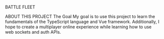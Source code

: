 BATTLE FLEET

ABOUT THIS PROJECT
The Goal
My goal is to use this project to learn the fundamentals of the TypeScript language and Vue framework.
Additionally, I hope to create a multiplayer online experience while learning how to use web sockets and auth APIs.
